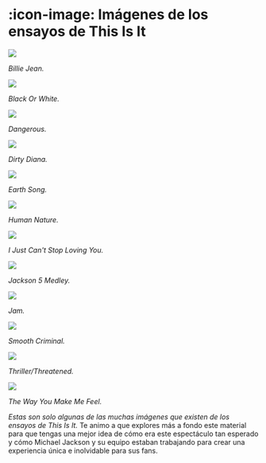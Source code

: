 # :icon-image: Imágenes de los ensayos de This Is It

<img src="../img/bj.jpg">

*Billie Jean.*

<img src="../img/bow.jpg">

*Black Or White.*

<img src="../img/danger.jpg">

*Dangerous.*

<img src="../img/dd.jpg">

*Dirty Diana.*

<img src="../img/es.jpg">

*Earth Song.*

<img src="../img/hn.jpg">

*Human Nature.*

<img src="../img/ijcsly.jpg">

*I Just Can't Stop Loving You.*

<img src="../img/j5.jpg">

*Jackson 5 Medley.*

<img src="../img/jam.jpg">

*Jam.*

<img src="../img/sc.jpg">

*Smooth Criminal.*

<img src="../img/thrill.jpg">

*Thriller/Threatened.*

<img src="../img/twymmf.jpg">

*The Way You Make Me Feel.*

*Estas son solo algunas de las muchas imágenes que existen de los ensayos de This Is It.*
Te animo a que explores más a fondo este material para que tengas una mejor idea de cómo era este espectáculo tan esperado y cómo Michael Jackson y su equipo estaban trabajando para crear una experiencia única e inolvidable para sus fans.
